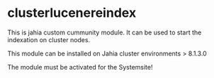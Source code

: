 # clusterlucenereindex

This is jahia custom cummunity module. 
It can be used to start the indexation on cluster nodes.

This module can be installed on Jahia cluster environments > 8.1.3.0

The module must be activated for the Systemsite!
